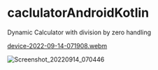 # caclulatorAndroidKotlin

Dynamic Calculator with division by zero handling

[device-2022-09-14-071908.webm](https://user-images.githubusercontent.com/19777080/190040549-cdd3fa6d-6256-4b76-bf51-e00a5393c928.webm)



![Screenshot_20220914_070446](https://user-images.githubusercontent.com/19777080/190039551-e2fa3cd7-b2c9-4a1a-9774-5d0f3ab122ea.png)

